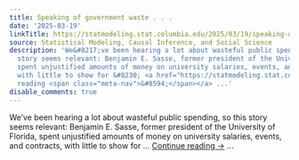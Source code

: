 ```yaml
---
title: Speaking of government waste . . .
date: '2025-03-19'
linkTitle: https://statmodeling.stat.columbia.edu/2025/03/19/speaking-of-government-waste/
source: Statistical Modeling, Causal Inference, and Social Science
description: 'We&#8217;ve been hearing a lot about wasteful public spending, so this
  story seems relevant: Benjamin E. Sasse, former president of the University of Florida,
  spent unjustified amounts of money on university salaries, events, and contracts,
  with little to show for &#8230; <a href="https://statmodeling.stat.columbia.edu/2025/03/19/speaking-of-government-waste/">Continue
  reading <span class="meta-nav">&#8594;</span></a> ...'
disable_comments: true
---
```

We&#8217;ve been hearing a lot about wasteful public spending, so this story seems relevant: Benjamin E. Sasse, former president of the University of Florida, spent unjustified amounts of money on university salaries, events, and contracts, with little to show for &#8230; <a href="https://statmodeling.stat.columbia.edu/2025/03/19/speaking-of-government-waste/">Continue reading <span class="meta-nav">&#8594;</span></a> ...